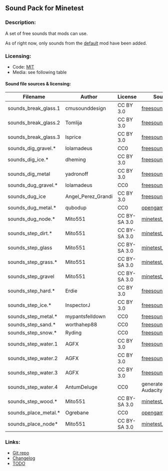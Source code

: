 ## Sound Pack for Minetest

### Description:

A set of free sounds that mods can use.

As of right now, only sounds from the [default][] mod have been added.

### Licensing:

- Code: [MIT](LICENSE.txt)
- Media: see following table

#### Sound file sources & licensing:

| Filename             | Author             | License      | Source                       |
| -------------------- | ------------------ | ------------ | ---------------------------- |
| sounds_break_glass.1 | cmusounddesign     | CC BY 3.0    | [freesound.org][fs.71947]    |
| sounds_break_glass.2 | Tomlija            | CC BY 3.0    | [freesound.org][fs.97669]    |
| sounds_break_glass.3 | lsprice            | CC BY 3.0    | [freesound.org][fs.88808]    |
| sounds_dig_gravel.*  | lolamadeus         | CC0          | [freesound.org][fs.179341]   |
| sounds_dig_ice.*     | dheming            | CC BY 3.0    | [freesound.org][fs.268023]   |
| sounds_dig_metal     | yadronoff          | CC BY 3.0    | [freesound.org][fs.320397]   |
| sounds_dug_gravel.*  | lolamadeus         | CC0          | [freesound.org][fs.179341]   |
| sounds_dug_ice       | Angel_Perez_Grandi | CC BY 3.0    | [freesound.org][fs.49190]    |
| sounds_dug_metal.*   | qubodup            | CC0          | [opengameart.org][oga.18150] |
| sounds_dug_node.*    | Mito551            | CC BY-SA 3.0 | [minetest_game][default]     |
| sounds_step_dirt.*   | Mito551            | CC BY-SA 3.0 | [minetest_game][default]     |
| sounds_step_glass    | Mito551            | CC BY-SA 3.0 | [minetest_game][default]     |
| sounds_step_grass.*  | Mito551            | CC BY-SA 3.0 | [minetest_game][default]     |
| sounds_step_gravel   | Mito551            | CC BY-SA 3.0 | [minetest_game][default]     |
| sounds_step_hard.*   | Erdie              | CC BY 3.0    | [freesound.org][fs.41579]    |
| sounds_step_ice.*    | InspectorJ         | CC BY 3.0    | [freesound.org][fs.416967]   |
| sounds_step_metal.*  | mypantsfelldown    | CC0          | [freesound.org][fs.398937]   |
| sounds_step_sand.*   | worthahep88        | CC0          | [freesound.org][fs.319224]   |
| sounds_step_snow.*   | Ryding             | CC0          | [freesound.org][fs.94337]    |
| sounds_step_water.1  | AGFX               | CC BY 3.0    | [freesound.org][fs.20432]    |
| sounds_step_water.2  | AGFX               | CC BY 3.0    | [freesound.org][fs.20434]    |
| sounds_step_water.3  | AGFX               | CC BY 3.0    | [freesound.org][fs.20437]    |
| sounds_step_water.4  | AntumDeluge        | CC0          | generated with Audacity      |
| sounds_step_wood.*   | Mito551            | CC BY-SA 3.0 | [minetest_game][default]     |
| sounds_place_metal.* | Ogrebane           | CC0          | [opengameart.org][oga.3511]  |
| sounds_place_node*   | Mito551            | CC BY-SA 3.0 | [minetest_game][default]     |

### Links:

- [Git repo](https://github.com/AntumMT/mod-sounds)
- [Changelog](changelog.txt)
- [TODO](TODO.txt)


[default]: https://github.com/minetest/minetest_game/tree/master/mods/default
[fs.20432]: https://freesound.org/people/AGFX/sounds/20432
[fs.20434]: https://freesound.org/people/AGFX/sounds/20434
[fs.20437]: https://freesound.org/people/AGFX/sounds/20437
[fs.41579]: https://freesound.org/people/Erdie/sounds/41579
[fs.49190]: https://freesound.org/people/Angel_Perez_Grandi/sounds/49190
[fs.71947]: https://freesound.org/people/cmusounddesign/sounds/71947
[fs.88808]: https://www.freesound.org/people/lsprice/sounds/88808
[fs.94337]: https://freesound.org/people/Ryding/sounds/94337
[fs.97669]: https://www.freesound.org/people/Tomlija/sounds/97669
[fs.179341]: https://freesound.org/people/lolamadeus/sounds/179341
[fs.268023]: https://freesound.org/people/dheming/sounds/268023
[fs.319224]: https://freesound.org/people/worthahep88/sounds/319224
[fs.320397]: https://www.freesound.org/people/yadronoff/sounds/320397
[fs.398937]: https://freesound.org/people/mypantsfelldown/sounds/398937
[fs.416967]: https://freesound.org/people/InspectorJ/sounds/416967
[oga.3511]: https://opengameart.org/node/3511
[oga.18150]: https://opengameart.org/node/18150

